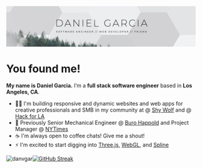 <img src="banner.jpg">

# You found me! 
**My name is Daniel Garcia.** I’m a **full stack software engineer** based in **Los Angeles, CA**.

- 👨‍💻 I'm building responsive and dynamic websites and web apps for creative professionals and SMB in my community at @ [Shy Wolf](https://shywolf.co) and @ [Hack for LA](https://www.hackforla.org/)
- 🏢 Previously Senior Mechanical Engineer @ [Buro Happold]([url](https://www.burohappold.com/)) and Project Manager @ [NYTimes](https://www.nytimes.com/)
- ☕️ I'm always open to coffee chats! Give me a shout!
- ⚡ I'm excited to start digging into [Three.js](https://threejs.org/), [WebGL](https://get.webgl.org/), and [Spline](https://spline.design/)

<p>
  <a href="https://github.com/anuraghazra/github-readme-stats"><img align="left" src="https://github-readme-stats.vercel.app/api/top-langs?username=danvgar&show_icons=true&locale=en&layout=compact" alt="danvgar" /></a>
<a href="https://git.io/streak-stats"><img src="https://streak-stats.demolab.com?user=danvgar" alt="GitHub Streak" /></a>
</p>

<!-- <p>&nbsp;<img align="center" src="https://github-readme-stats.vercel.app/api?username=danvgar&show_icons=true&locale=en" alt="danvgar" /></p>

<p><img align="center" src="https://github-readme-streak-stats.herokuapp.com/?user=danvgar&" alt="danvgar" /></p> -->

<!--
**danvgar/danvgar** is a ✨ _special_ ✨ repository because its `README.md` (this file) appears on your GitHub profile.

Here are some ideas to get you started:

- 🔭 I’m currently working on ...
- 🌱 I’m currently learning ...
- 👯 I’m looking to collaborate on ...
- 🤔 I’m looking for help with ...
- 💬 Ask me about ...
- 📫 How to reach me: ...
- 😄 Pronouns: ...
- ⚡ Fun fact: ...
-->



